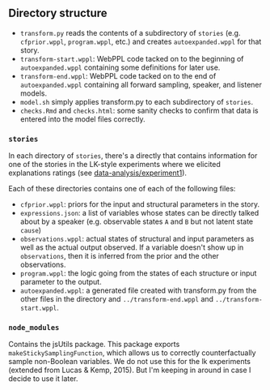## Directory structure

* `transform.py` reads the contents of a subdirectory of `stories` (e.g. `cfprior.wppl`, `program.wppl`, etc.) and creates `autoexpanded.wppl` for that story.
* `transform-start.wppl`: WebPPL code tacked on to the beginning of `autoexpanded.wppl` containing some definitions for later use.
* `transform-end.wppl`: WebPPL code tacked on to the end of `autoexpanded.wppl` containing all forward sampling, speaker, and listener models.
* `model.sh` simply applies transform.py to each subdirectory of `stories`.
* `checks.Rmd` and `checks.html`: some sanity checks to confirm that data is entered into the model files correctly.

### `stories`

In each directory of `stories`, there's a directly that contains information for one of the stories in the LK-style experiments where we elicited explanations ratings (see [data-analysis/experiment1](../../data-analysis/experiment1/analysis.html)).

Each of these directories contains one of each of the following files:

* `cfprior.wppl`: priors for the input and structural parameters in the story.
* `expressions.json`: a list of variables whose states can be directly talked about by a speaker (e.g. observable states `A` and `B` but not latent state `cause`)
* `observations.wppl`: actual states of structural and input parameters as well as the actual output observed. If a variable doesn't show up in `observations`, then it is inferred from the prior and the other observations.
* `program.wppl`: the logic going from the states of each structure or input parameter to the output.
* `autoexpanded.wppl`: a generated file created with transform.py from the other files in the directory and `../transform-end.wppl` and `../transform-start.wppl`.

### `node_modules`

Contains the jsUtils package. This package exports `makeStickySamplingFunction`, which allows us to correctly counterfactually sample non-Boolean variables. We do not use this for the lk experiments (extended from Lucas & Kemp, 2015). But I'm keeping in around in case I decide to use it later.
